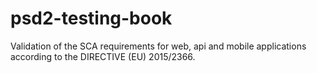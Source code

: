 # psd2-testing-book
Validation of the SCA requirements for web, api and mobile applications according to the DIRECTIVE (EU) 2015/2366.
